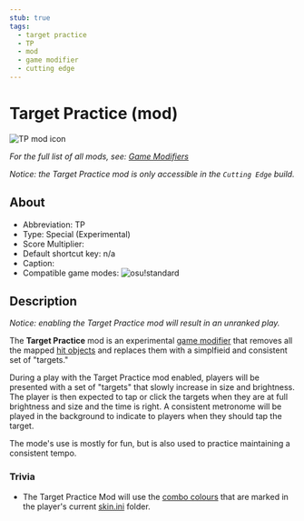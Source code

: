 ```yaml
---
stub: true
tags:
  - target practice
  - TP
  - mod
  - game modifier
  - cutting edge
---
```


# Target Practice (mod)

![TP mod icon](/wiki/shared/mods/TP.png "Target Practice (TP) mod icon")

*For the full list of all mods, see: [Game Modifiers](/wiki/Game_Modifiers)*

*Notice: the Target Practice mod is only accessible in the `Cutting Edge` build.*

## About

- Abbreviation: TP
- Type: Special (Experimental)
- Score Multiplier: <!--placeholder (numbers may vary from game mode to game mode -->
- Default shortcut key: n/a
- Caption: <!--placeholder-->
- Compatible game modes: ![][o!s]

## Description

*Notice: enabling the Target Practice mod will result in an unranked play.*

<!-- image displaying the differences between a play with target practice, and a regular play -->

The **Target Practice** mod is an experimental [game modifier](/wiki/Game_Modifiers) that removes all the mapped [hit objects](/wiki/Hit_object) and replaces them with a simplfieid and consistent set of "targets."

During a play with the Target Practice mod enabled, players will be presented with a set of "targets" that slowly increase in size and brightness. The player is then expected to tap or click the targets when they are at full brightness and size and the time is right. A consistent metronome will be played in the background to indicate to players when they should tap the target.

The mode's use is mostly for fun, but is also used to practice maintaining a consistent tempo. 

### Trivia

- The Target Practice Mod will use the [combo colours](/wiki/Beatmapping/Combo#combo-colour) that are marked in the player's current [skin.ini](/wiki/Skinning/skin.ini) folder.

[o!s]: /wiki/shared/mode/osu.png "osu!standard"

<!--TO-DO:
- replace placeholders
- add images -->
